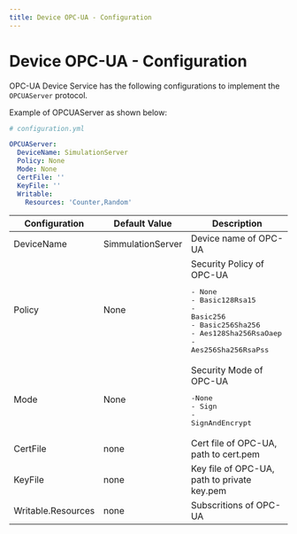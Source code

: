 ```yaml
---
title: Device OPC-UA - Configuration
---
```


# Device OPC-UA - Configuration

OPC-UA Device Service has the following configurations to implement the `OPCUAServer` protocol.

Example of OPCUAServer as shown below:

```yaml
# configuration.yml

OPCUAServer:
  DeviceName: SimulationServer
  Policy: None
  Mode: None
  CertFile: ''
  KeyFile: ''
  Writable:
    Resources: 'Counter,Random'
```

| Configuration      | Default Value     | Description                                                                                                                                      |
| ------------------ | ----------------- | ------------------------------------------------------------------------------------------------------------------------------------------------ |
| DeviceName         | SimmulationServer | Device name of OPC-UA                                                                                                                            |
| Policy             | None              | Security Policy of OPC-UA<pre>- None<br>- Basic128Rsa15<br>- Basic256<br>- Basic256Sha256<br>- Aes128Sha256RsaOaep<br>- Aes256Sha256RsaPss</pre> |
| Mode               | None              | Security Mode of OPC-UA<pre>-None<br>- Sign<br>- SignAndEncrypt</pre>                                                                            |
| CertFile           | none              | Cert file of OPC-UA, path to cert.pem                                                                                                            |
| KeyFile            | none              | Key file of OPC-UA, path to private key.pem                                                                                                      |
| Writable.Resources | none              | Subscritions of OPC-UA                                                                                                                           |
